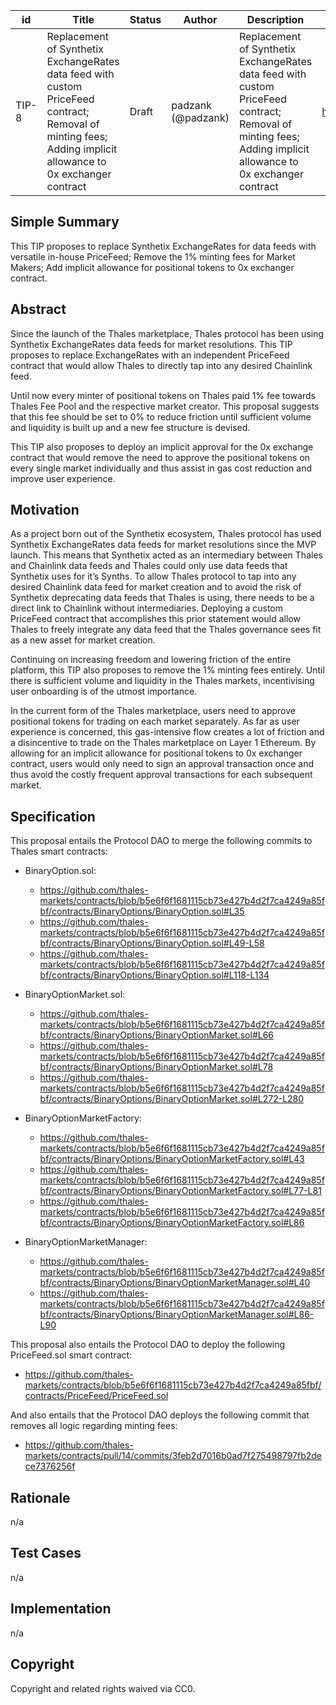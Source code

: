 

| id | Title | Status | Author | Description | Discussions to | Created |
| ----------- | ----------- | ----------- | ----------- | ----------- | ----------- | ----------- |
| TIP-8 | Replacement of Synthetix ExchangeRates data feed with custom PriceFeed contract; Removal of minting fees; Adding implicit allowance to 0x exchanger contract | Draft | padzank (@padzank) | Replacement of Synthetix ExchangeRates data feed with custom PriceFeed contract; Removal of minting fees; Adding implicit allowance to 0x exchanger contract | https://research.thales.io | 2021-11-04

## Simple Summary

This TIP proposes to replace Synthetix ExchangeRates for data feeds with versatile in-house PriceFeed; Remove the 1% minting fees for Market Makers; Add implicit allowance for positional tokens to 0x exchanger contract.

## Abstract

Since the launch of the Thales marketplace, Thales protocol has been using Synthetix ExchangeRates data feeds for market resolutions. This TIP proposes to replace ExchangeRates with an independent PriceFeed contract that would allow Thales to directly tap into any desired Chainlink feed.  

Until now every minter of positional tokens on Thales paid 1% fee towards Thales Fee Pool and the respective market creator. This proposal suggests that this fee should be set to 0% to reduce friction until sufficient volume and liquidity is built up and a new fee structure is devised.  

This TIP also proposes to deploy an implicit approval for the 0x exchange contract that would remove the need to approve the positional tokens on every single market individually and thus assist in gas cost reduction and improve user experience.  

## Motivation

As a project born out of the Synthetix ecosystem, Thales protocol has used Synthetix ExchangeRates data feeds for market resolutions since the MVP launch. This means that Synthetix acted as an intermediary between Thales and Chainlink data feeds and Thales could only use data feeds that Synthetix uses for it’s Synths. To allow Thales protocol to tap into any desired Chainlink data feed for market creation and to avoid the risk of Synthetix deprecating data feeds that Thales is using, there needs to be a direct link to Chainlink without intermediaries. Deploying a custom PriceFeed contract that accomplishes this prior statement would allow Thales to freely integrate any data feed that the Thales governance sees fit as a new asset for market creation.  

Continuing on increasing freedom and lowering friction of the entire platform, this TIP also proposes to remove the 1% minting fees entirely. Until there is sufficient volume and liquidity in the Thales markets, incentivising user onboarding is of the utmost importance.  

In the current form of the Thales marketplace, users need to approve positional tokens for trading on each market separately. As far as user experience is concerned, this gas-intensive flow creates a lot of friction and a disincentive to trade on the Thales marketplace on Layer 1 Ethereum. By allowing for an implicit allowance for positional tokens to 0x exchanger contract, users would only need to sign an approval transaction once and thus avoid the costly frequent approval transactions for each subsequent market.  


## Specification

This proposal entails the Protocol DAO to merge the following commits to Thales smart contracts:

- BinaryOption.sol: 
  - https://github.com/thales-markets/contracts/blob/b5e6f6f1681115cb73e427b4d2f7ca4249a85fbf/contracts/BinaryOptions/BinaryOption.sol#L35 
  - https://github.com/thales-markets/contracts/blob/b5e6f6f1681115cb73e427b4d2f7ca4249a85fbf/contracts/BinaryOptions/BinaryOption.sol#L49-L58 
  - https://github.com/thales-markets/contracts/blob/b5e6f6f1681115cb73e427b4d2f7ca4249a85fbf/contracts/BinaryOptions/BinaryOption.sol#L118-L134


- BinaryOptionMarket.sol:
  - https://github.com/thales-markets/contracts/blob/b5e6f6f1681115cb73e427b4d2f7ca4249a85fbf/contracts/BinaryOptions/BinaryOptionMarket.sol#L66
  - https://github.com/thales-markets/contracts/blob/b5e6f6f1681115cb73e427b4d2f7ca4249a85fbf/contracts/BinaryOptions/BinaryOptionMarket.sol#L78
  - https://github.com/thales-markets/contracts/blob/b5e6f6f1681115cb73e427b4d2f7ca4249a85fbf/contracts/BinaryOptions/BinaryOptionMarket.sol#L272-L280


 - BinaryOptionMarketFactory:
   - https://github.com/thales-markets/contracts/blob/b5e6f6f1681115cb73e427b4d2f7ca4249a85fbf/contracts/BinaryOptions/BinaryOptionMarketFactory.sol#L43
   - https://github.com/thales-markets/contracts/blob/b5e6f6f1681115cb73e427b4d2f7ca4249a85fbf/contracts/BinaryOptions/BinaryOptionMarketFactory.sol#L77-L81
   - https://github.com/thales-markets/contracts/blob/b5e6f6f1681115cb73e427b4d2f7ca4249a85fbf/contracts/BinaryOptions/BinaryOptionMarketFactory.sol#L86
	
 - BinaryOptionMarketManager:
   - https://github.com/thales-markets/contracts/blob/b5e6f6f1681115cb73e427b4d2f7ca4249a85fbf/contracts/BinaryOptions/BinaryOptionMarketManager.sol#L40
   - https://github.com/thales-markets/contracts/blob/b5e6f6f1681115cb73e427b4d2f7ca4249a85fbf/contracts/BinaryOptions/BinaryOptionMarketManager.sol#L86-L90 
  
This proposal also entails the Protocol DAO to deploy the following PriceFeed.sol smart contract:
- https://github.com/thales-markets/contracts/blob/b5e6f6f1681115cb73e427b4d2f7ca4249a85fbf/contracts/PriceFeed/PriceFeed.sol

And also entails that the Protocol DAO deploys the following commit that removes all logic regarding minting fees:
 - https://github.com/thales-markets/contracts/pull/14/commits/3feb2d7016b0ad7f275498797fb2dece7376256f


  
## Rationale

n/a

## Test Cases

n/a

## Implementation

n/a

## Copyright

Copyright and related rights waived via CC0.